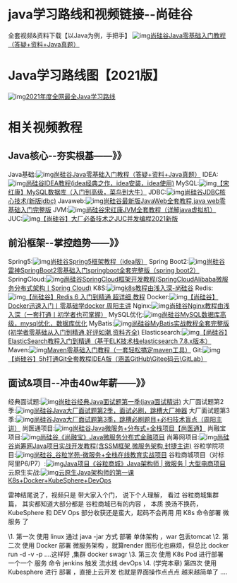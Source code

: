 # java学习路线和视频链接--尚硅谷





全套视频&资料下载【以Java为例，手把手】
![img](https://i0.hdslb.com/bfs/activity-plat/static/20201110/4c8b2dbaded282e67c9a31daa4297c3c/AeQJlYP7e.png)[尚硅谷Java零基础入门教程（答疑+资料+Java真题）](https://www.bilibili.com/video/BV1Kb411W75N)

# Java学习路线图【2021版】
![img](https://i0.hdslb.com/bfs/activity-plat/static/20201110/4c8b2dbaded282e67c9a31daa4297c3c/6BO9VeUCy.png)[2021年度全网最全Java学习路线](https://www.bilibili.com/read/cv5216534)

# 相关视频教程



## Java核心--夯实根基——》》
Java基础:![img](https://i0.hdslb.com/bfs/activity-plat/static/20201110/4c8b2dbaded282e67c9a31daa4297c3c/AeQJlYP7e.png)[尚硅谷Java零基础入门教程（答疑+资料+Java真题）](https://www.bilibili.com/video/BV1Kb411W75N)
IDEA:![img](https://i0.hdslb.com/bfs/activity-plat/static/20201110/4c8b2dbaded282e67c9a31daa4297c3c/AeQJlYP7e.png)[尚硅谷IDEA教程(idea经典之作，idea安装，idea使用)](https://www.bilibili.com/video/BV1PW411X75p)
MySQL:![img](https://i0.hdslb.com/bfs/activity-plat/static/20201110/4c8b2dbaded282e67c9a31daa4297c3c/AeQJlYP7e.png)[【宋红康】MySQL数据库（入门到高级，菜鸟到大牛）](https://www.bilibili.com/video/BV1iq4y1u7vj)
JDBC:![img](https://i0.hdslb.com/bfs/activity-plat/static/20201110/4c8b2dbaded282e67c9a31daa4297c3c/AeQJlYP7e.png)[尚硅谷JDBC核心技术(新版jdbc)](https://www.bilibili.com/video/BV1eJ411c7rf)
Javaweb:![img](https://i0.hdslb.com/bfs/activity-plat/static/20201110/4c8b2dbaded282e67c9a31daa4297c3c/AeQJlYP7e.png)[尚硅谷最新版JavaWeb全套教程,java web零基础入门完整版](https://www.bilibili.com/video/BV1Y7411K7zz)
JVM:![img](https://i0.hdslb.com/bfs/activity-plat/static/20201110/4c8b2dbaded282e67c9a31daa4297c3c/AeQJlYP7e.png)[尚硅谷宋红康JVM全套教程（详解java虚拟机）](https://www.bilibili.com/video/BV1PJ411n7xZ)
JUC:![img](https://i0.hdslb.com/bfs/activity-plat/static/20201110/4c8b2dbaded282e67c9a31daa4297c3c/AeQJlYP7e.png)[【尚硅谷】大厂必备技术之JUC并发编程2021新版](https://www.bilibili.com/video/BV1Kw411Z7dF)

## 前沿框架--掌控趋势——》》
Spring5:![img](https://i0.hdslb.com/bfs/activity-plat/static/20201110/4c8b2dbaded282e67c9a31daa4297c3c/AeQJlYP7e.png)[尚硅谷Spring5框架教程（idea版）](https://www.bilibili.com/video/BV1Vf4y127N5)
Spring Boot2:![img](https://i0.hdslb.com/bfs/activity-plat/static/20201110/4c8b2dbaded282e67c9a31daa4297c3c/AeQJlYP7e.png)[尚硅谷雷神SpringBoot2零基础入门springboot全套完整版（spring boot2）](https://www.bilibili.com/video/BV19K4y1L7MT)
SpringCloud:![img](https://i0.hdslb.com/bfs/activity-plat/static/20201110/4c8b2dbaded282e67c9a31daa4297c3c/AeQJlYP7e.png)[尚硅谷SpringCloud框架开发教程(SpringCloudAlibaba微服务分布式架构丨Spring Cloud)](https://www.bilibili.com/video/BV18E411x7eT)
K8S:![img](https://i0.hdslb.com/bfs/activity-plat/static/20201110/4c8b2dbaded282e67c9a31daa4297c3c/AeQJlYP7e.png)[k8s教程由浅入深-尚硅谷](https://www.bilibili.com/video/BV1GT4y1A756)
Redis:![img](https://i0.hdslb.com/bfs/activity-plat/static/20201110/4c8b2dbaded282e67c9a31daa4297c3c/AeQJlYP7e.png)[【尚硅谷】Redis 6 入门到精通 超详细 教程](https://www.bilibili.com/video/BV1Rv41177Af)
Docker:![img](https://i0.hdslb.com/bfs/activity-plat/static/20201110/4c8b2dbaded282e67c9a31daa4297c3c/AeQJlYP7e.png)[【尚硅谷】Docker迅速入门丨零基础学docker 周阳主讲](https://www.bilibili.com/video/BV1Ls411n7mx)
Nginx:![img](https://i0.hdslb.com/bfs/activity-plat/static/20201110/4c8b2dbaded282e67c9a31daa4297c3c/AeQJlYP7e.png)[尚硅谷Nginx教程由浅入深（一套打通丨初学者也可掌握）](https://www.bilibili.com/video/BV1zJ411w7SV)
MySQL优化:![img](https://i0.hdslb.com/bfs/activity-plat/static/20201110/4c8b2dbaded282e67c9a31daa4297c3c/AeQJlYP7e.png)[尚硅谷MySQL数据库高级，mysql优化，数据库优化](https://www.bilibili.com/video/BV1KW411u7vy)
MyBatis:![img](https://i0.hdslb.com/bfs/activity-plat/static/20201110/4c8b2dbaded282e67c9a31daa4297c3c/AeQJlYP7e.png)[尚硅谷MyBatis实战教程全套完整版(初学者零基础从入门到精通,好评如潮,资料齐全)](https://www.bilibili.com/video/BV1mW411M737)
Elasticsearch:![img](https://i0.hdslb.com/bfs/activity-plat/static/20201110/4c8b2dbaded282e67c9a31daa4297c3c/AeQJlYP7e.png)[【尚硅谷】ElasticSearch教程入门到精通（基于ELK技术栈elasticsearch 7.8.x版本）](https://www.bilibili.com/video/BV1hh411D7sb)
Maven:![img](https://i0.hdslb.com/bfs/activity-plat/static/20201110/4c8b2dbaded282e67c9a31daa4297c3c/AeQJlYP7e.png)[Maven零基础入门教程（一套轻松搞定maven工具）](https://www.bilibili.com/video/BV1TW411g7hP)
Git:![img](https://i0.hdslb.com/bfs/activity-plat/static/20201110/4c8b2dbaded282e67c9a31daa4297c3c/AeQJlYP7e.png)[【尚硅谷】5h打通Git全套教程IDEA版（涵盖GitHub\Gitee码云\GitLab）](https://www.bilibili.com/video/BV1vy4y1s7k6)

## 面试&项目--冲击40w年薪——》》
经典面试题:![img](https://i0.hdslb.com/bfs/activity-plat/static/20201110/4c8b2dbaded282e67c9a31daa4297c3c/AeQJlYP7e.png)[尚硅谷经典Java面试题第一季(java面试精讲)](https://www.bilibili.com/video/BV1Eb411P7bP)
大厂面试题第2季:![img](https://i0.hdslb.com/bfs/activity-plat/static/20201110/4c8b2dbaded282e67c9a31daa4297c3c/AeQJlYP7e.png)[尚硅谷Java大厂面试题第2季，面试必刷，跳槽大厂神器](https://www.bilibili.com/video/BV18b411M7xz)
大厂面试题第3季:![img](https://i0.hdslb.com/bfs/activity-plat/static/20201110/4c8b2dbaded282e67c9a31daa4297c3c/AeQJlYP7e.png)[尚硅谷Java大厂面试题第3季，跳槽必刷题目+必扫技术盲点（周阳主讲）](https://www.bilibili.com/video/BV1Hy4y1B78T)
尚医通项目:![img](https://i0.hdslb.com/bfs/activity-plat/static/20201110/4c8b2dbaded282e67c9a31daa4297c3c/AeQJlYP7e.png)[尚硅谷Java微服务+分布式+全栈项目【尚医通】](https://www.bilibili.com/video/BV1V5411K7rT)
尚融宝项目:![img](https://i0.hdslb.com/bfs/activity-plat/static/20201110/4c8b2dbaded282e67c9a31daa4297c3c/AeQJlYP7e.png)[尚硅谷《尚融宝》Java微服务分布式金融项目](https://www.bilibili.com/video/BV1VV411n7nR)
尚筹网项目:![img](https://i0.hdslb.com/bfs/activity-plat/static/20201110/4c8b2dbaded282e67c9a31daa4297c3c/AeQJlYP7e.png)[尚硅谷尚筹网Java项目实战开发教程(含SSM框架,微服务架构,封捷主讲)](https://www.bilibili.com/video/BV1bE411T7oZ)
谷粒学院项目:![img](https://i0.hdslb.com/bfs/activity-plat/static/20201110/4c8b2dbaded282e67c9a31daa4297c3c/AeQJlYP7e.png)[尚硅谷_谷粒学苑-微服务+全栈在线教育实战项目](https://www.bilibili.com/video/BV1dQ4y1A75e)
谷粒商城项目（对标阿里P6/P7）:![img](https://i0.hdslb.com/bfs/activity-plat/static/20201110/4c8b2dbaded282e67c9a31daa4297c3c/AeQJlYP7e.png)[Java项目《谷粒商城》Java架构师 | 微服务 | 大型电商项目](https://www.bilibili.com/video/BV1np4y1C7Yf)
云原生实战:![img](https://i0.hdslb.com/bfs/activity-plat/static/20201110/4c8b2dbaded282e67c9a31daa4297c3c/AeQJlYP7e.png)[云原生Java架构师的第一课K8s+Docker+KubeSphere+DevOps](https://www.bilibili.com/video/BV13Q4y1C7hS) 





雷神结尾说了，视频只是 带大家入个门，
 说下个人理解， 看过 谷粒商城集群篇， 其实都知道大部分都是 谷粒商城已有的内容 ， 本质 换汤不换药，KubeSphere 和 DEV Ops 部分收获还是蛮大，起码不会再用 用 K8s 命令部署 微服务 了 

\1. 第一次 使用 linux 通过 java -jar 方式 部署 单体架构 ，war 包丢tomcat
\2. 第二次 使用 Docker 部署 微服务架构 ，就算render 图形化也麻烦，但总比 docker run  -d   -v -p ....这样好  ,集群 docker swagr
\3. 第三次 使用 K8s  Pod 进行部署 一个一个 服务 命令 jenkins 触发 流水线 devOps
\4. (学完本章)  第四次 使用 Kubesphere 进行 部署 ，直接上云开发 也就是界面操作点点点 
越来越简单了 ....